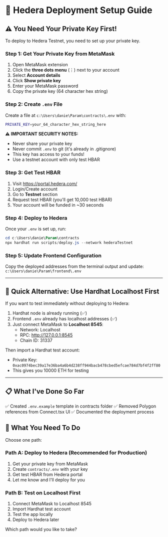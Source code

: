 # 🚀 Hedera Deployment Setup Guide

## ⚠️ You Need Your Private Key First!

To deploy to Hedera Testnet, you need to set up your private key.

### Step 1: Get Your Private Key from MetaMask

1. Open MetaMask extension
2. Click the **three dots menu** (⋮) next to your account
3. Select **Account details**
4. Click **Show private key**
5. Enter your MetaMask password
6. Copy the private key (64 character hex string)

### Step 2: Create `.env` File

Create a file at `c:\Users\danie\Param\contracts\.env` with:

```bash
PRIVATE_KEY=your_64_character_hex_string_here
```

⚠️ **IMPORTANT SECURITY NOTES:**
- Never share your private key
- Never commit `.env` to git (it's already in .gitignore)
- This key has access to your funds!
- Use a testnet account with only test HBAR

### Step 3: Get Test HBAR

1. Visit https://portal.hedera.com/
2. Login/Create account
3. Go to **Testnet** section
4. Request test HBAR (you'll get 10,000 test HBAR)
5. Your account will be funded in ~30 seconds

### Step 4: Deploy to Hedera

Once your `.env` is set up, run:

```powershell
cd c:\Users\danie\Param\contracts
npx hardhat run scripts/deploy.js --network hederaTestnet
```

### Step 5: Update Frontend Configuration

Copy the deployed addresses from the terminal output and update:
`c:\Users\danie\Param\frontend\.env`

---

## 🏃 Quick Alternative: Use Hardhat Localhost First

If you want to test immediately without deploying to Hedera:

1. Hardhat node is already running (✅)
2. Frontend `.env` already has localhost addresses (✅)
3. Just connect MetaMask to **Localhost 8545**:
   - Network: Localhost
   - RPC: http://127.0.0.1:8545
   - Chain ID: 31337

Then import a Hardhat test account:
- Private Key: `0xac0974bec39a17e36ba4a6b4d238ff944bacb478cbed5efcae784d7bf4f2ff80`
- This gives you 10000 ETH for testing

---

## 📋 What I've Done So Far

✅ Created `.env.example` template in contracts folder
✅ Removed Polygon references from Connect.tsx UI
✅ Documented the deployment process

## 🎯 What You Need To Do

Choose one path:

### Path A: Deploy to Hedera (Recommended for Production)
1. Get your private key from MetaMask
2. Create `contracts/.env` with your key
3. Get test HBAR from Hedera portal
4. Let me know and I'll deploy for you

### Path B: Test on Localhost First
1. Connect MetaMask to Localhost 8545
2. Import Hardhat test account
3. Test the app locally
4. Deploy to Hedera later

Which path would you like to take?
